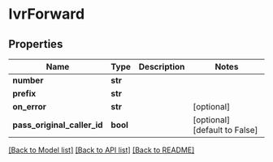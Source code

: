 # IvrForward

## Properties
Name | Type | Description | Notes
------------ | ------------- | ------------- | -------------
**number** | **str** |  | 
**prefix** | **str** |  | 
**on_error** | **str** |  | [optional] 
**pass_original_caller_id** | **bool** |  | [optional] [default to False]

[[Back to Model list]](../README.md#documentation-for-models) [[Back to API list]](../README.md#documentation-for-api-endpoints) [[Back to README]](../README.md)


